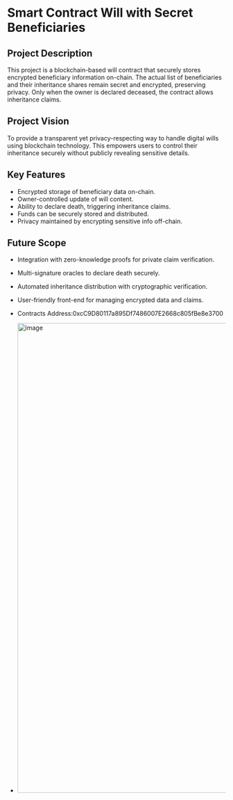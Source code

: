 # Smart Contract Will with Secret Beneficiaries

## Project Description

This project is a blockchain-based will contract that securely stores encrypted beneficiary information on-chain. The actual list of beneficiaries and their inheritance shares remain secret and encrypted, preserving privacy. Only when the owner is declared deceased, the contract allows inheritance claims.

## Project Vision

To provide a transparent yet privacy-respecting way to handle digital wills using blockchain technology. This empowers users to control their inheritance securely without publicly revealing sensitive details.

## Key Features

- Encrypted storage of beneficiary data on-chain.
- Owner-controlled update of will content.
- Ability to declare death, triggering inheritance claims.
- Funds can be securely stored and distributed.
- Privacy maintained by encrypting sensitive info off-chain.

## Future Scope

- Integration with zero-knowledge proofs for private claim verification.
- Multi-signature oracles to declare death securely.
- Automated inheritance distribution with cryptographic verification.
- User-friendly front-end for managing encrypted data and claims.

- Contracts Address:0xcC9D80117a895Df7486007E2668c805fBe8e3700
- <img width="1920" height="1080" alt="image" src="https://github.com/user-attachments/assets/1fc7949a-0803-48df-a43e-13c59415bef5" />

